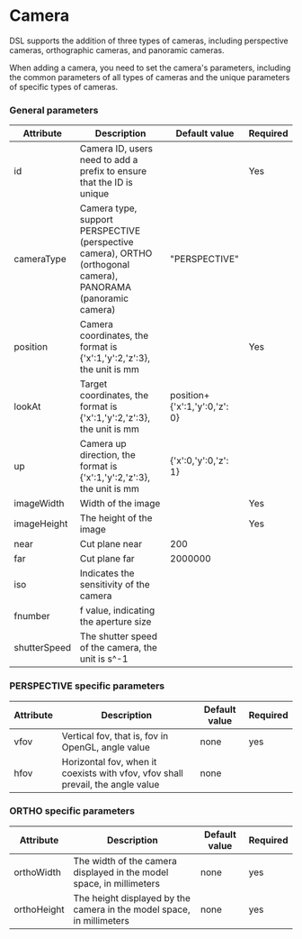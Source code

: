 # Camera

DSL supports the addition of three types of cameras, including perspective cameras, orthographic cameras, and panoramic cameras.

When adding a camera, you need to set the camera's parameters, including the common parameters of all types of cameras and the unique parameters of specific types of cameras.

### General parameters
|Attribute|Description|Default value|Required|
|---|---|---|---|
|id|Camera ID, users need to add a prefix to ensure that the ID is unique| |Yes|
|cameraType|Camera type, support PERSPECTIVE (perspective camera), ORTHO (orthogonal camera), PANORAMA (panoramic camera)|"PERSPECTIVE"|
|position|Camera coordinates, the format is {'x':1,'y':2,'z':3}, the unit is mm| |Yes|
|lookAt|Target coordinates, the format is {'x':1,'y':2,'z':3}, the unit is mm|position+{'x':1,'y':0,'z': 0}|
|up|Camera up direction, the format is {'x':1,'y':2,'z':3}, the unit is mm|{'x':0,'y':0,'z': 1}|
|imageWidth|Width of the image| |Yes|
|imageHeight|The height of the image| |Yes|
|near|Cut plane near| 200|
|far|Cut plane far|2000000|
|iso|Indicates the sensitivity of the camera||
|fnumber|f value, indicating the aperture size||
|shutterSpeed|The shutter speed of the camera, the unit is s^-1||
### PERSPECTIVE specific parameters
|Attribute|Description|Default value|Required|
|---|---|---|---|
|vfov|Vertical fov, that is, fov in OpenGL, angle value|none|yes|
|hfov|Horizontal fov, when it coexists with vfov, vfov shall prevail, the angle value|none||

### ORTHO specific parameters
|Attribute|Description|Default value|Required|
|---|---|---|---|
|orthoWidth|The width of the camera displayed in the model space, in millimeters|none|yes|
|orthoHeight|The height displayed by the camera in the model space, in millimeters|none|yes|